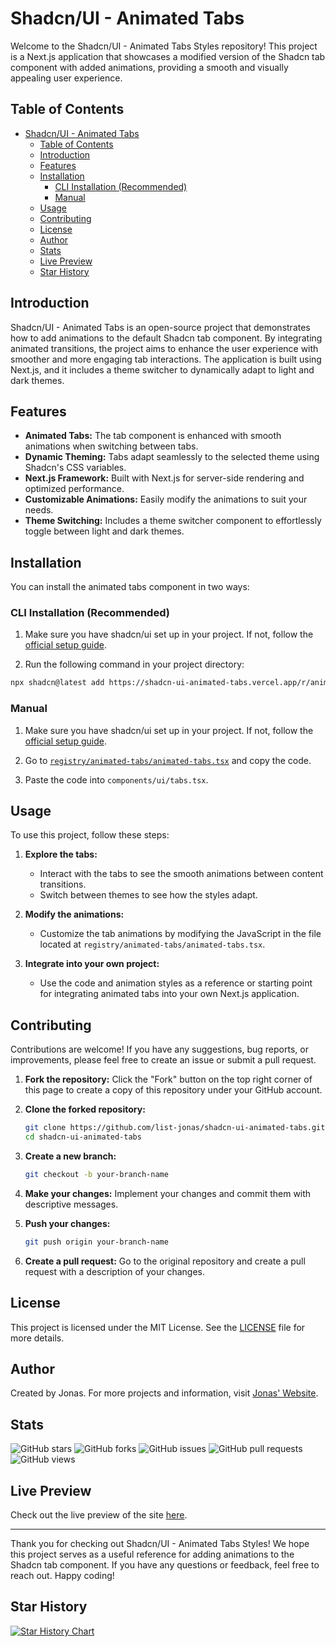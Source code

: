 # Shadcn/UI - Animated Tabs

Welcome to the Shadcn/UI - Animated Tabs Styles repository! This project is a Next.js application that showcases a modified version of the Shadcn tab component with added animations, providing a smooth and visually appealing user experience.

## Table of Contents

- [Shadcn/UI - Animated Tabs](#shadcnui---animated-tabs)
  - [Table of Contents](#table-of-contents)
  - [Introduction](#introduction)
  - [Features](#features)
  - [Installation](#installation)
    - [CLI Installation (Recommended)](#cli-installation-recommended)
    - [Manual](#manual)
  - [Usage](#usage)
  - [Contributing](#contributing)
  - [License](#license)
  - [Author](#author)
  - [Stats](#stats)
  - [Live Preview](#live-preview)
  - [Star History](#star-history)

## Introduction

Shadcn/UI - Animated Tabs is an open-source project that demonstrates how to add animations to the default Shadcn tab component. By integrating animated transitions, the project aims to enhance the user experience with smoother and more engaging tab interactions. The application is built using Next.js, and it includes a theme switcher to dynamically adapt to light and dark themes.

## Features

- **Animated Tabs:** The tab component is enhanced with smooth animations when switching between tabs.
- **Dynamic Theming:** Tabs adapt seamlessly to the selected theme using Shadcn's CSS variables.
- **Next.js Framework:** Built with Next.js for server-side rendering and optimized performance.
- **Customizable Animations:** Easily modify the animations to suit your needs.
- **Theme Switching:** Includes a theme switcher component to effortlessly toggle between light and dark themes.

## Installation

You can install the animated tabs component in two ways:

### CLI Installation (Recommended)

1. Make sure you have shadcn/ui set up in your project. If not, follow the [official setup guide](https://ui.shadcn.com/docs/installation).

2. Run the following command in your project directory:
```sh
npx shadcn@latest add https://shadcn-ui-animated-tabs.vercel.app/r/animated-tabs.json
```

### Manual

1. Make sure you have shadcn/ui set up in your project. If not, follow the [official setup guide](https://ui.shadcn.com/docs/installation).

2. Go to [`registry/animated-tabs/animated-tabs.tsx`](https://github.com/list-jonas/shadcn-ui-animated-tabs/blob/main/registry/animated-tabs/animated-tabs.tsx)  and copy the code.

3. Paste the code into `components/ui/tabs.tsx`.


## Usage

To use this project, follow these steps:

1. **Explore the tabs:**
   - Interact with the tabs to see the smooth animations between content transitions.
   - Switch between themes to see how the styles adapt.

2. **Modify the animations:**
   - Customize the tab animations by modifying the JavaScript in the file located at `registry/animated-tabs/animated-tabs.tsx`.

3. **Integrate into your own project:**
   - Use the code and animation styles as a reference or starting point for integrating animated tabs into your own Next.js application.

## Contributing

Contributions are welcome! If you have any suggestions, bug reports, or improvements, please feel free to create an issue or submit a pull request.

1. **Fork the repository:**
    Click the "Fork" button on the top right corner of this page to create a copy of this repository under your GitHub account.

2. **Clone the forked repository:**
    ```sh
    git clone https://github.com/list-jonas/shadcn-ui-animated-tabs.git
    cd shadcn-ui-animated-tabs
    ```

3. **Create a new branch:**
    ```sh
    git checkout -b your-branch-name
    ```

4. **Make your changes:**
    Implement your changes and commit them with descriptive messages.

5. **Push your changes:**
    ```sh
    git push origin your-branch-name
    ```

6. **Create a pull request:**
    Go to the original repository and create a pull request with a description of your changes.

## License

This project is licensed under the MIT License. See the [LICENSE](LICENSE) file for more details.

## Author

Created by Jonas. For more projects and information, visit [Jonas' Website](https://jonas-list.vercel.app).

## Stats

![GitHub stars](https://img.shields.io/github/stars/list-jonas/shadcn-ui-animated-tabs)
![GitHub forks](https://img.shields.io/github/forks/list-jonas/shadcn-ui-animated-tabs)
![GitHub issues](https://img.shields.io/github/issues/list-jonas/shadcn-ui-animated-tabs)
![GitHub pull requests](https://img.shields.io/github/issues-pr/list-jonas/shadcn-ui-animated-tabs)
![GitHub views](https://komarev.com/ghpvc/?username=list-jonas&repo=shadcn-ui-animated-tabs&color=blue)

## Live Preview

Check out the live preview of the site [here](https://shadcn-ui-animated-tabs.vercel.app/).

---

Thank you for checking out Shadcn/UI - Animated Tabs Styles! We hope this project serves as a useful reference for adding animations to the Shadcn tab component. If you have any questions or feedback, feel free to reach out. Happy coding!

## Star History

<a href="https://star-history.com/#list-jonas/shadcn-ui-animated-tabs&Date">
 <picture>
   <source media="(prefers-color-scheme: dark)" srcset="https://api.star-history.com/svg?repos=list-jonas/shadcn-ui-animated-tabs&type=Date&theme=dark" />
   <source media="(prefers-color-scheme: light)" srcset="https://api.star-history.com/svg?repos=list-jonas/shadcn-ui-animated-tabs&type=Date" />
   <img alt="Star History Chart" src="https://api.star-history.com/svg?repos=list-jonas/shadcn-ui-animated-tabs&type=Date" />
 </picture>
</a>
